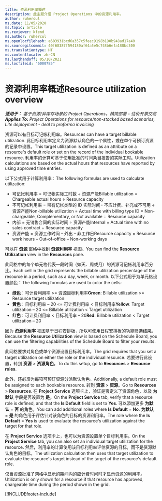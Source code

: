 ```yaml
---
title: 资源利用率概述
description: 此主题介绍 Project Operations 中的资源利用率。
author: ruhercul
ms.date: 11/05/2020
ms.topic: article
ms.reviewer: kfend
ms.author: ruhercul
ms.openlocfilehash: a683931bcd6a357c5feec9198b190b948ad17a40
ms.sourcegitcommit: 40f68387f594180af64a5e5c748b6efa188bd300
ms.translationtype: HT
ms.contentlocale: zh-CN
ms.lasthandoff: 05/10/2021
ms.locfileid: "6000785"
---
```

# <a name="resource-utilization-overview"></a><span data-ttu-id="b50ad-103">资源利用率概述</span><span class="sxs-lookup"><span data-stu-id="b50ad-103">Resource utilization overview</span></span>

<span data-ttu-id="b50ad-104">_**适用于：** 基于资源/非库存场景的 Project Operations，精简部署 - 估价开票交易_</span><span class="sxs-lookup"><span data-stu-id="b50ad-104">_**Applies To:** Project Operations for resource/non-stocked based scenarios, Lite deployment - deal to proforma invoicing_</span></span>

<span data-ttu-id="b50ad-105">资源可以有目标可记帐利用率。</span><span class="sxs-lookup"><span data-stu-id="b50ad-105">Resources can have a target billable utilization.</span></span> <span data-ttu-id="b50ad-106">此目标利用率定义为资源默认角色的一个属性，或在单个可预订资源的记录中设置。</span><span class="sxs-lookup"><span data-stu-id="b50ad-106">This target utilization is defined as an attribute on a resource's default role or set on the record of the individual bookable resource.</span></span> <span data-ttu-id="b50ad-107">利用率的计算可基于使用批准的时间条目报告的实际工时。</span><span class="sxs-lookup"><span data-stu-id="b50ad-107">Utilization calculations are based on the actual hours that resources have reported by using approved time entries.</span></span>

<span data-ttu-id="b50ad-108">以下公式用于计算利用率：</span><span class="sxs-lookup"><span data-stu-id="b50ad-108">The following formulas are used to calculate utilization:</span></span>

  - <span data-ttu-id="b50ad-109">可记帐利用率 = 可记帐实际工时数 ÷ 资源产能</span><span class="sxs-lookup"><span data-stu-id="b50ad-109">Billable utilization = Chargeable actual hours ÷ Resource capacity</span></span>
  - <span data-ttu-id="b50ad-110">不可记帐利用率 = 带有记帐类型的 ID 实际时间= 不应计费、补充或不可用 ÷ 资源产能</span><span class="sxs-lookup"><span data-stu-id="b50ad-110">Non-billable utilization = Actual time with billing type ID = Non-chargeable, Complementary, or Not available ÷ Resource capacity</span></span>
  - <span data-ttu-id="b50ad-111">内部 = 无销售合同的实际时间 ÷ 资源产能</span><span class="sxs-lookup"><span data-stu-id="b50ad-111">Internal = Actual time with no sales contract ÷ Resource capacity</span></span>
  - <span data-ttu-id="b50ad-112">资源产能 = 资源工作时间 – 外出 – 非工作日</span><span class="sxs-lookup"><span data-stu-id="b50ad-112">Resource capacity = Resource work hours – Out-of-office – Non-working days</span></span>

<span data-ttu-id="b50ad-113">可以在 **资源** 窗格中找到 **资源利用率** 视图。</span><span class="sxs-lookup"><span data-stu-id="b50ad-113">You can find the **Resource Utilization** view in the **Resources** pane.</span></span>

<span data-ttu-id="b50ad-114">此网格中的每个单元格代表一段时间（如天、周或月）的资源可记帐利用率百分比。</span><span class="sxs-lookup"><span data-stu-id="b50ad-114">Each cell in the grid represents the billable utilization percentage of the resource in a period, such as a day, week, or month.</span></span> <span data-ttu-id="b50ad-115">以下公式用于为单元格设置颜色：</span><span class="sxs-lookup"><span data-stu-id="b50ad-115">The following formulas are used to color the cells:</span></span>

  - <span data-ttu-id="b50ad-116">**绿色**：可计费利用率 >= 资源目标利用率</span><span class="sxs-lookup"><span data-stu-id="b50ad-116">**Green**: Billable utilization >= Resource target utilization</span></span>
  - <span data-ttu-id="b50ad-117">**黄色**：目标利用率 – 20 <= 可计费利用率 < 目标利用率</span><span class="sxs-lookup"><span data-stu-id="b50ad-117">**Yellow**: Target utilization – 20 <= Billable utilization < Target utilization</span></span>
  - <span data-ttu-id="b50ad-118">**红色**：可计费利用率 < 目标利用率 – 20</span><span class="sxs-lookup"><span data-stu-id="b50ad-118">**Red**: Billable utilization < Target utilization – 20</span></span>

<span data-ttu-id="b50ad-119">因为 **资源利用率** 视图基于日程安排板，所以可使用日程安排板的功能筛选结果。</span><span class="sxs-lookup"><span data-stu-id="b50ad-119">Because the **Resource Utilization** view is based on the Schedule Board, you can use the filtering capabilities of the Schedule Board to filter your results.</span></span>

<span data-ttu-id="b50ad-120">此网格要求对角色或单个资源设置目标利用率。</span><span class="sxs-lookup"><span data-stu-id="b50ad-120">The grid requires that you set a target utilization on either the role or the individual resource.</span></span> <span data-ttu-id="b50ad-121">若要进行此设置，转到 **资源** > **资源角色**。</span><span class="sxs-lookup"><span data-stu-id="b50ad-121">To do this setup, go to **Resources** > **Resource roles**.</span></span>

<span data-ttu-id="b50ad-122">此外，还必须为每项可预订资源分派默认角色。</span><span class="sxs-lookup"><span data-stu-id="b50ad-122">Additionally, a default role must be assigned to each bookable resource.</span></span> <span data-ttu-id="b50ad-123">转到 **资源** > **资源**。</span><span class="sxs-lookup"><span data-stu-id="b50ad-123">Go to **Resources** > **Resources**.</span></span> <span data-ttu-id="b50ad-124">在 **Project Service** 选项卡上，验证是否定义了资源角色，以及 **为默认** 字段是否设置为 **是**。</span><span class="sxs-lookup"><span data-stu-id="b50ad-124">On the **Project Service** tab, verify that a resource role is defined, and that the **Is Default** field is set to **Yes**.</span></span> <span data-ttu-id="b50ad-125">可以添加更多 **为默认** = **否** 的角色。</span><span class="sxs-lookup"><span data-stu-id="b50ad-125">You can add additional roles where **Is Default** = **No**.</span></span> <span data-ttu-id="b50ad-126">**为默认** = **是** 的角色用于评估针对该角色的目标的资源利用率。</span><span class="sxs-lookup"><span data-stu-id="b50ad-126">The role where the **Is Default** = **Yes** is used to evaluate the resource's utilization against the target for that role.</span></span>

<span data-ttu-id="b50ad-127">在 **Project Service** 选项卡上，也可以为资源设置单个目标利用率。</span><span class="sxs-lookup"><span data-stu-id="b50ad-127">On the **Project Service** tab, you can also set an individual target utilization for the resource.</span></span> <span data-ttu-id="b50ad-128">然后，利用率的计算使用该目标利用率评估资源的目标，而不是资源默认角色的目标。</span><span class="sxs-lookup"><span data-stu-id="b50ad-128">The utilization calculation then uses that target utilization to evaluate the resource's target instead of the target of the resource's default role.</span></span>

<span data-ttu-id="b50ad-129">仅当资源批准了网格中显示的期间内的应计费时间时才显示资源的利用率。</span><span class="sxs-lookup"><span data-stu-id="b50ad-129">Utilization is only shown for a resource if that resource has approved, chargeable time during the period shown in the grid.</span></span>


[!INCLUDE[footer-include](../includes/footer-banner.md)]